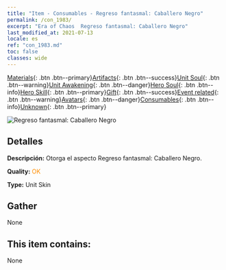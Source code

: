 ```yaml
---
title: "Item - Consumables - Regreso fantasmal: Caballero Negro"
permalink: /con_1983/
excerpt: "Era of Chaos  Regreso fantasmal: Caballero Negro"
last_modified_at: 2021-07-13
locale: es
ref: "con_1983.md"
toc: false
classes: wide
---
```

 [Materials](/ItemsES/){: .btn .btn--primary}[Artifacts](/ItemsES/Artifacts/){: .btn .btn--success}[Unit Soul](/ItemsES/UnitSoul/){: .btn .btn--warning}[Unit Awakening](/ItemsES/UnitAwakening/){: .btn .btn--danger}[Hero Soul](/ItemsES/HeroSoul/){: .btn .btn--info}[Hero Skill](/ItemsES/HeroSkill/){: .btn .btn--primary}[Gift](/ItemsES/Gift/){: .btn .btn--success}[Event related](/ItemsES/Events/){: .btn .btn--warning}[Avatars](/ItemsES/Avatars/){: .btn .btn--danger}[Consumables](/ItemsES/Consumables/){: .btn .btn--info}[Unknown](/ItemsES/Unknown/){: .btn .btn--primary}

 ![Regreso fantasmal: Caballero Negro](/images/u/ti_heianqishipifu.jpg)

## Detalles
 **Descripción:** Otorga el aspecto Regreso fantasmal: Caballero Negro.

 **Quality:** <span style="color: #FF8C00">OK</span>

 **Type:** Unit Skin

## Gather

  None

## This item contains:

  None

